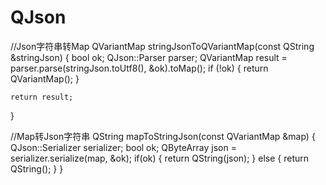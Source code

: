 # QJson
//Json字符串转Map
QVariantMap stringJsonToQVariantMap(const QString &stringJson)
{
	bool ok;
	QJson::Parser parser;
	QVariantMap result = parser.parse(stringJson.toUtf8(), &ok).toMap();
	if (!ok) 
	{
		return QVariantMap();
	}

	return result;
}

//Map转Json字符串
QString mapToStringJson(const QVariantMap &map)
{
	QJson::Serializer serializer;
	bool ok;
	QByteArray json = serializer.serialize(map, &ok);
	if(ok)
	{
		return QString(json);
	} 
	else 
	{
		return QString();
	}
}

